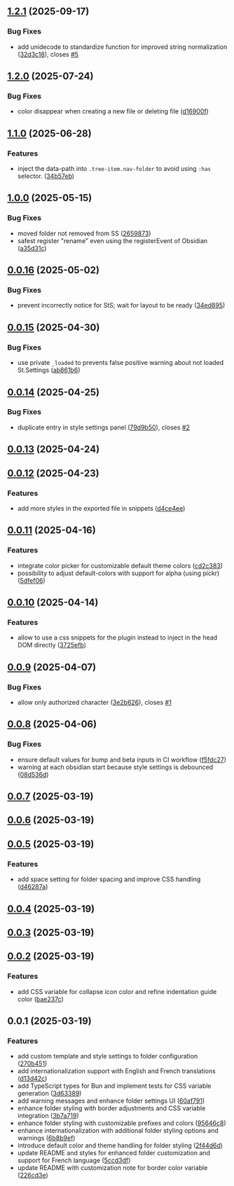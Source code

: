 ## [1.2.1](https://github.com/Mara-Li/obsidian-simple-colored-folder/compare/1.2.0...1.2.1) (2025-09-17)
### Bug Fixes

* add unidecode to standardize function for improved string normalization ([32d3c18](https://github.com/Mara-Li/obsidian-simple-colored-folder/commit/32d3c18b024a9c943d689a2bc81619f618afe60b)), closes [#5](https://github.com/Mara-Li/obsidian-simple-colored-folder/issues/5)

## [1.2.0](https://github.com/Mara-Li/obsidian-simple-colored-folder/compare/1.2.0-0...1.2.0) (2025-07-24)
### Bug Fixes

* color disappear when creating a new file or deleting file ([d16900f](https://github.com/Mara-Li/obsidian-simple-colored-folder/commit/d16900fc0ec4edc7f507c957d0d24e945ea5a335))

## [1.1.0](https://github.com/Mara-Li/obsidian-simple-colored-folder/compare/1.0.0...1.1.0) (2025-06-28)
### Features

* inject the data-path into `.tree-item.nav-folder` to avoid using `:has` selector. ([34b57eb](https://github.com/Mara-Li/obsidian-simple-colored-folder/commit/34b57eb1738a9b739eb42b1e59236c4b193e9364))

## [1.0.0](https://github.com/Mara-Li/obsidian-simple-colored-folder/compare/0.0.16...1.0.0) (2025-05-15)
### Bug Fixes

* moved folder not removed from SS ([2659873](https://github.com/Mara-Li/obsidian-simple-colored-folder/commit/2659873be8b2353083bbfed7dd3863a750222219))
* safest register "rename" even using the registerEvent of Obsidian ([a35d31c](https://github.com/Mara-Li/obsidian-simple-colored-folder/commit/a35d31c6704ca30ece75a5045018ece45cf2e73d))

## [0.0.16](https://github.com/Mara-Li/obsidian-simple-colored-folder/compare/0.0.15...0.0.16) (2025-05-02)
### Bug Fixes

* prevent incorrectly notice for StS; wait for layout to be ready ([34ed895](https://github.com/Mara-Li/obsidian-simple-colored-folder/commit/34ed8956df73f7256287e37558e562524b507a6a))

## [0.0.15](https://github.com/Mara-Li/obsidian-simple-colored-folder/compare/0.0.14...0.0.15) (2025-04-30)
### Bug Fixes

* use private `_loaded` to prevents false positive warning about not loaded St.Settings ([ab861b6](https://github.com/Mara-Li/obsidian-simple-colored-folder/commit/ab861b615f0edd9df72d2b8b85be2173df77b628))

## [0.0.14](https://github.com/Mara-Li/obsidian-simple-colored-folder/compare/0.0.13...0.0.14) (2025-04-25)
### Bug Fixes

* duplicate entry in style settings panel ([79d9b50](https://github.com/Mara-Li/obsidian-simple-colored-folder/commit/79d9b500c187f944fa96684458d632a4928f51a2)), closes [#2](https://github.com/Mara-Li/obsidian-simple-colored-folder/issues/2)

## [0.0.13](https://github.com/Mara-Li/obsidian-simple-colored-folder/compare/0.0.12...0.0.13) (2025-04-24)

## [0.0.12](https://github.com/Mara-Li/obsidian-simple-colored-folder/compare/0.0.11...0.0.12) (2025-04-23)
### Features

* add more styles in the exported file in snippets ([d4ce4ee](https://github.com/Mara-Li/obsidian-simple-colored-folder/commit/d4ce4ee36189442228d2b1d8234fcba0dce08280))

## [0.0.11](https://github.com/Mara-Li/obsidian-simple-colored-folder/compare/0.0.10...0.0.11) (2025-04-16)
### Features

* integrate color picker for customizable default theme colors ([cd2c383](https://github.com/Mara-Li/obsidian-simple-colored-folder/commit/cd2c3838d3ea2dbb1edb55601e8a5d02c5c9069f))
* possibility to adjust default-colors with support for alpha (using pickr) ([5dfef06](https://github.com/Mara-Li/obsidian-simple-colored-folder/commit/5dfef06b52b2b1c07cb6cc019508b01c0cd4b078))

## [0.0.10](https://github.com/Mara-Li/obsidian-simple-colored-folder/compare/0.0.9...0.0.10) (2025-04-14)
### Features

* allow to use a css snippets for the plugin instead to inject in the head DOM directly ([3725efb](https://github.com/Mara-Li/obsidian-simple-colored-folder/commit/3725efb8256009bc3093349d1dd2d686eb2922fc))

## [0.0.9](https://github.com/Mara-Li/obsidian-simple-colored-folder/compare/0.0.8...0.0.9) (2025-04-07)
### Bug Fixes

* allow only authorized character ([3e2b626](https://github.com/Mara-Li/obsidian-simple-colored-folder/commit/3e2b626377de9ab48b1a99fbc2b1521f672f3bd3)), closes [#1](https://github.com/Mara-Li/obsidian-simple-colored-folder/issues/1)

## [0.0.8](https://github.com/Mara-Li/obsidian-simple-colored-folder/compare/0.0.7...0.0.8) (2025-04-06)
### Bug Fixes

* ensure default values for bump and beta inputs in CI workflow ([f5fdc27](https://github.com/Mara-Li/obsidian-simple-colored-folder/commit/f5fdc2722a963d0ef47094f946ce499f5238a723))
* warning at each obsidian start because style settings is debounced ([08d536d](https://github.com/Mara-Li/obsidian-simple-colored-folder/commit/08d536d3f6d24051aeda8521a642aab752225f20))

## [0.0.7](https://github.com/Mara-Li/obsidian-simple-colored-folder/compare/0.0.6...0.0.7) (2025-03-19)

## [0.0.6](https://github.com/Mara-Li/obsidian-simple-colored-folder/compare/0.0.5...0.0.6) (2025-03-19)

## [0.0.5](https://github.com/Mara-Li/obsidian-simple-colored-folder/compare/0.0.4...0.0.5) (2025-03-19)
### Features

* add space setting for folder spacing and improve CSS handling ([d46287a](https://github.com/Mara-Li/obsidian-simple-colored-folder/commit/d46287afe2378125c6ebc32d196ddf9aaf415489))

## [0.0.4](https://github.com/Mara-Li/obsidian-simple-colored-folder/compare/0.0.3...0.0.4) (2025-03-19)

## [0.0.3](https://github.com/Mara-Li/obsidian-simple-colored-folder/compare/0.0.2...0.0.3) (2025-03-19)

## [0.0.2](https://github.com/Mara-Li/obsidian-simple-colored-folder/compare/0.0.1...0.0.2) (2025-03-19)
### Features

* add CSS variable for collapse icon color and refine indentation guide color ([bae237c](https://github.com/Mara-Li/obsidian-simple-colored-folder/commit/bae237c898319eb2808be4efad36b9722fac88b6))

## 0.0.1 (2025-03-19)
### Features

* add custom template and style settings to folder configuration ([270b451](https://github.com/Mara-Li/obsidian-colored-folder/commit/270b4511650a735756fbaf283e2353c848836119))
* add internationalization support with English and French translations ([d13d42c](https://github.com/Mara-Li/obsidian-colored-folder/commit/d13d42c17fa1893508e170b36f99f97e79bef7dc))
* add TypeScript types for Bun and implement tests for CSS variable generation ([3d63389](https://github.com/Mara-Li/obsidian-colored-folder/commit/3d633892eafaf78f63dfa96b4427afc36f212e5c))
* add warning messages and enhance folder settings UI ([60af791](https://github.com/Mara-Li/obsidian-colored-folder/commit/60af7913b43f80e0cb758a1c6ed20c039184d791))
* enhance folder styling with border adjustments and CSS variable integration ([3b7a719](https://github.com/Mara-Li/obsidian-colored-folder/commit/3b7a719713c325fb7fb7a78b1fdeca6656674858))
* enhance folder styling with customizable prefixes and colors ([95646c8](https://github.com/Mara-Li/obsidian-colored-folder/commit/95646c81da6db185f0c97a7269c6ff16b2747f0e))
* enhance internationalization with additional folder styling options and warnings ([6b8b9ef](https://github.com/Mara-Li/obsidian-colored-folder/commit/6b8b9ef981d0aef45134f2ba6eafe30ac4a52c76))
* introduce default color and theme handling for folder styling ([2f44d6d](https://github.com/Mara-Li/obsidian-colored-folder/commit/2f44d6df01c4ff5d4650f8185dd969d12fe56dd8))
* update README and styles for enhanced folder customization and support for French language ([5ccd3df](https://github.com/Mara-Li/obsidian-colored-folder/commit/5ccd3df80dc6aeef2a0794cae9ab4e8203742c33))
* update README with customization note for border color variable ([226cd3e](https://github.com/Mara-Li/obsidian-colored-folder/commit/226cd3ece1694111ff184a4f561291d8f904b4dc))